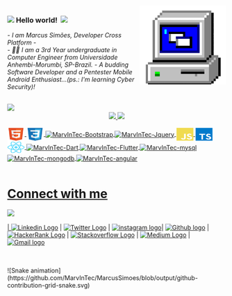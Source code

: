 <img align="right" alt="PC GIF" src="https://github.com/TheDudeThatCode/TheDudeThatCode/blob/master/Assets/PC.gif" width="200" />

### <img src="https://github.com/TheDudeThatCode/TheDudeThatCode/blob/master/Assets/Hi.gif" width="29px"> **Hello world!** &nbsp;<img src="https://github.com/TheDudeThatCode/TheDudeThatCode/blob/master/Assets/Earth.gif" width="24px">


  <p>
    <em>
  - I am Marcus Simões, Developer Cross Platform -
      <br>
  - 👨‍💻 I am a 3rd Year undergraduate in Computer Engineer from Universidade Anhembi-Morumbi, SP-Brazil. 
      - A budding Software Developer and a Pentester Mobile Android Enthusiast...(ps.: I'm learning Cyber Security)!
      </em>  
</p>

<br>
  <img src=https://github.com/TheDudeThatCode/TheDudeThatCode/blob/master/Assets/Mario_Hello_Big.gif width="50">
  <br>
  <div align="center">
    <a href="https://github.com/MarvInTec">
    <img height="180em" src="https://github-readme-stats.vercel.app/api?username=MarvInTec&show_icons=true&theme=dracula&include_all_commits=true&count_private=true"/>
    <img height="180em" src="https://github-readme-stats.vercel.app/api/top-langs/?username=MarvInTec&layout=compact&langs_count=7&theme=dracula"/>
  </div>

  <div style="display: inline_block">
    <br>
    <img align="center" alt="MarvInTec-HTML" height="30" width="40" src="https://raw.githubusercontent.com/devicons/devicon/master/icons/html5/html5-original.svg">
    <img align="center" alt="MarvInTec-CSS" height="30" width="40" src="https://raw.githubusercontent.com/devicons/devicon/master/icons/css3/css3-original.svg">
    <img align="center" alt="MarvInTec-Bootstrap" height="30" width="40" src="https://cdn.jsdelivr.net/gh/devicons/devicon/icons/bootstrap/bootstrap-original.svg" >
    <img align="center" alt="MarvInTec-Jquery" height="30" width="40" src="https://cdn.jsdelivr.net/gh/devicons/devicon/icons/jquery/jquery-plain-wordmark.svg">
    <img align="center" alt="MarvInTec-Js" height="30" width="40" src="https://raw.githubusercontent.com/devicons/devicon/master/icons/javascript/javascript-plain.svg">
    <img align="center" alt="MarvInTec-Ts" height="30" width="40" src="https://raw.githubusercontent.com/devicons/devicon/master/icons/typescript/typescript-plain.svg">
    <img align="center" alt="MarvInTec-React-Native" height="30" width="40" src="https://raw.githubusercontent.com/devicons/devicon/master/icons/react/react-original.svg">
    <img align="center" alt="MarvInTec-Dart" height="30" width="40" src="https://cdn.jsdelivr.net/gh/devicons/devicon/icons/dart/dart-original.svg">
    <img align="center" alt="MarvInTec-Flutter" height="30" width="40" src="https://cdn.jsdelivr.net/gh/devicons/devicon/icons/flutter/flutter-original.svg" >
    <img align="center" alt="MarvInTec-mysql" height="30" width="40" src="https://cdn.jsdelivr.net/gh/devicons/devicon/icons/mysql/mysql-original.svg">  
    <img align="center" alt="MarvInTec-mongodb" height="30" width="40" src="https://cdn.jsdelivr.net/gh/devicons/devicon/icons/mongodb/mongodb-original-wordmark.svg">
    <img align="center" alt="MarvInTec-angular" height="30" width="40" src="https://cdn.jsdelivr.net/gh/devicons/devicon/icons/angularjs/angularjs-plain.svg" >
    <img align="right" alt="" height="200" src="https://c.tenor.com/hiR35OCAorcAAAAi/mario-luigi.gif" >
  </div>
    <br>

  # Connect with me
  <img src="https://github.com/TheDudeThatCode/TheDudeThatCode/blob/master/Assets/Handshake.gif" height="32px">


  | [<img src="https://github.com/TheDudeThatCode/TheDudeThatCode/blob/master/Assets/Linkedin.svg" alt="Linkedin Logo" width="32">](https://www.linkedin.com/in/marcusviniciussimoes) | [<img src="https://github.com/TheDudeThatCode/TheDudeThatCode/blob/master/Assets/Twitter.svg" alt="Twitter Logo" width="32">](https://twitter.com/MARCUSV42980256) | [<img src="https://github.com/TheDudeThatCode/TheDudeThatCode/blob/master/Assets/Instagram.svg" alt="instagram logo" width="32">](https://www.instagram.com/marcus_simoes86/)| [<img src="https://cdn.svgporn.com/logos/github-icon.svg" alt="Github logo" width="36">](https://github.com/MarvInTec/MarcusSimoes/) | [<img src="https://github.com/TheDudeThatCode/TheDudeThatCode/blob/master/Assets/HackerRank.svg" alt="HackerRank Logo" width="30">](https://www.hackerrank.com/) | [<img src="https://cdn.svgporn.com/logos/stackoverflow-icon.svg" alt="Stackoverflow Logo" width="32">](https://pt.stackoverflow.com/users/242631/marvintec) | [<img src="https://cdn.svgporn.com/logos/medium.svg" alt="Medium Logo" width="45">](https://medium.com/@marcussimoes86) | [<img src="https://github.com/TheDudeThatCode/TheDudeThatCode/blob/master/Assets/Gmail.svg" alt="Gmail logo" height="32">](mailto:marcussimoes86@gmail.com)

  <br>
  <br>

  <div>
    ![Snake animation](https://github.com/MarvInTec/MarcusSimoes/blob/output/github-contribution-grid-snake.svg)
  </div>


  <!--   <div> 
    <a href = "mailto:marcussimoes86@gmail.com"><img src="https://img.shields.io/badge/-Gmail-%23333?style=for-the-badge&logo=gmail&logoColor=white" target="_blank"></a>
    <a href="https://www.linkedin.com/in/marcusviniciussimoes" target="_blank"><img src="https://img.shields.io/badge/-LinkedIn-%230077B5?style=for-the-badge&logo=linkedin&logoColor=white" target="_blank"></a> 
      <a href="https://www.youtube.com/channel/UCj_VFn1PvdBWwPuyh7q1XzA" target="_blank"><img src="https://img.shields.io/badge/YouTube-FF0000?style=for-the-badge&logo=youtube&logoColor=white" target="_blank"></a>
    <a href="https://www.instagram.com/marcus_simoes86/" target="_blank"><img src="https://img.shields.io/badge/-Instagram-%23E4405F?style=for-the-badge&logo=instagram&logoColor=white" target="_blank"></a>
   <a href="https://discord.gg/MarVinTec#5237" target="_blank"><img src="https://img.shields.io/badge/Discord-7289DA?style=for-the-badge&logo=discord&logoColor=white" target="_blank"></a>
      <a href="https://twitter.com/MARCUSV42980256" target="_blank"><img src="https://img.shields.io/badge/-twitter-%230077B5?style=for-the-badge&logo=twitter&logoColor=white" target="_blank"></a>
  </div> -->

<!--   <div>

  ![Dino](https://https://github.com/MarvInTec/MarcusSimoes/blob/master/Assets/dino.gif)

    </div> -->
